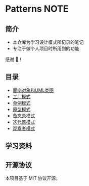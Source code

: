 # Patterns NOTE

## 简介

- 本仓库为学习设计模式所记录的笔记
- 专注于做个人项目时所用到的功能

感谢 🙏！

## 目录

- [面向对象和UML类图](docs/oop.md)
- [工厂模式](docs/factory.md)
- [单例模式](docs/singleton.md)
- [原型模式](docs/prototype.md)
- [备忘录模式](docs/mementos.md)
- [迭代器模式](docs/iterator.md)
- [观察者模式](docs/observer.md)

## 学习资料



## 开源协议

本项目基于 MIT 协议开源。
